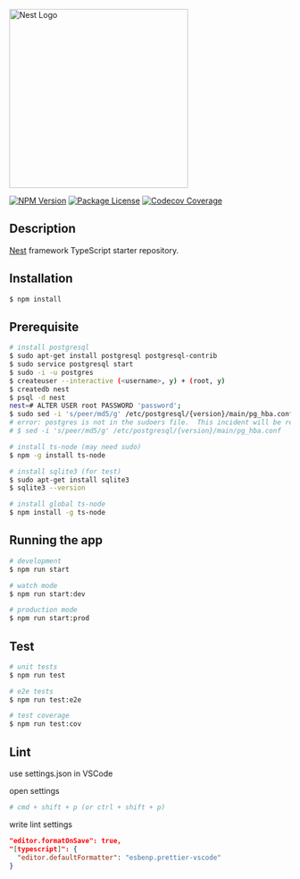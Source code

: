 <a href="http://nestjs.com/" target="blank"><img src="https://nestjs.com/img/logo_text.svg" width="320" alt="Nest Logo" /></a>

<a href="https://www.npmjs.com/~nestjscore" target="_blank"><img src="https://img.shields.io/npm/v/@nestjs/core.svg" alt="NPM Version" /></a>
<a href="https://www.npmjs.com/~nestjscore" target="_blank"><img src="https://img.shields.io/npm/l/@nestjs/core.svg" alt="Package License" /></a>
[![Codecov Coverage](https://img.shields.io/codecov/c/github/jjagether/jja-server/<develop>.svg?style=flat-square)](https://codecov.io/gh/jjagether/jja-server/)

## Description

[Nest](https://github.com/nestjs/nest) framework TypeScript starter repository.

## Installation

```bash
$ npm install
```

## Prerequisite

```bash
# install postgresql
$ sudo apt-get install postgresql postgresql-contrib
$ sudo service postgresql start
$ sudo -i -u postgres
$ createuser --interactive (<username>, y) + (root, y)
$ createdb nest
$ psql -d nest
nest=# ALTER USER root PASSWORD 'password';
$ sudo sed -i 's/peer/md5/g' /etc/postgresql/{version}/main/pg_hba.conf
# error: postgres is not in the sudoers file.  This incident will be reported.
# $ sed -i 's/peer/md5/g' /etc/postgresql/{version}/main/pg_hba.conf

# install ts-node (may need sudo)
$ npm -g install ts-node

# install sqlite3 (for test)
$ sudo apt-get install sqlite3
$ sqlite3 --version

# install global ts-node
$ npm install -g ts-node
```

## Running the app

```bash
# development
$ npm run start

# watch mode
$ npm run start:dev

# production mode
$ npm run start:prod
```

## Test

```bash
# unit tests
$ npm run test

# e2e tests
$ npm run test:e2e

# test coverage
$ npm run test:cov
```

## Lint

use settings.json in VSCode

open settings

```bash
# cmd + shift + p (or ctrl + shift + p)
```

write lint settings

```json
"editor.formatOnSave": true,
"[typescript]": {
  "editor.defaultFormatter": "esbenp.prettier-vscode"
}
```
